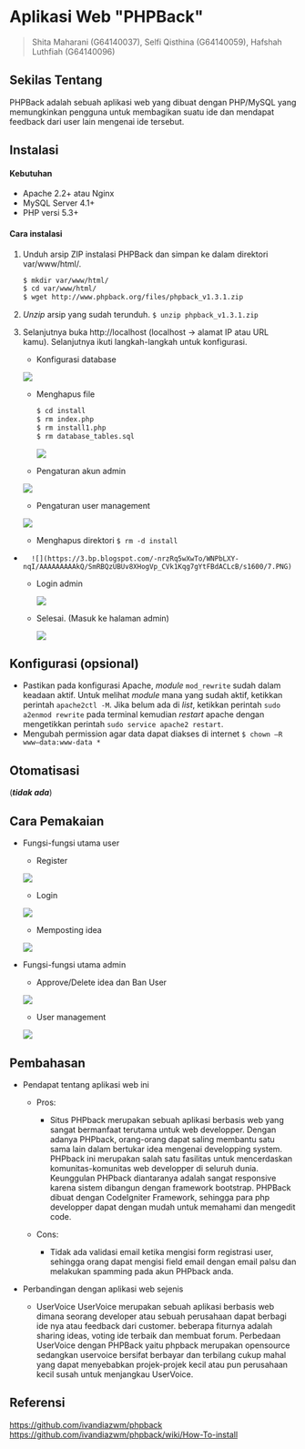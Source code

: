 # Aplikasi Web "PHPBack"

> Shita Maharani (G64140037), Selfi Qisthina (G64140059), Hafshah Luthfiah (G64140096)

## Sekilas Tentang

PHPBack adalah sebuah aplikasi web yang dibuat dengan PHP/MySQL yang memungkinkan pengguna untuk membagikan suatu ide dan mendapat feedback dari user lain mengenai ide tersebut. 


## Instalasi
#### Kebutuhan
- Apache 2.2+ atau Nginx
- MySQL Server 4.1+
- PHP versi 5.3+


#### Cara instalasi
1. Unduh arsip ZIP instalasi PHPBack dan simpan ke dalam direktori var/www/html/. 
	```bash
	$ mkdir var/www/html/
	$ cd var/www/html/
	$ wget http://www.phpback.org/files/phpback_v1.3.1.zip
	```

2. *Unzip* arsip yang sudah terunduh. 
``$ unzip phpback_v1.3.1.zip``


3. Selanjutnya buka http://localhost (localhost -> alamat IP atau URL kamu). Selanjutnya ikuti langkah-langkah untuk konfigurasi.
	- Konfigurasi database
	
	![](https://1.bp.blogspot.com/-e4NhG_YHubQ/WNPYTxYAV9I/AAAAAAAAAj8/TtWmV_9XqfgcDdqTa-m1JHRp-_KXX0GpQCLcB/s1600/4.PNG)
	
	- Menghapus file 
		```bash
		$ cd install
		$ rm index.php
		$ rm install1.php
		$ rm database_tables.sql
		```
	
    	![](https://3.bp.blogspot.com/-zwjC4EI3qfA/WNPb5LBJ56I/AAAAAAAAAkU/EQ71sIlWgBYLxMC0RDcojgTufi8Wcv8BwCLcB/s1600/7.PNG)
	
	- Pengaturan akun admin
	
	![](https://4.bp.blogspot.com/-8ZAN6X2wRT8/WNPYT_5_VSI/AAAAAAAAAj0/ZI6uW9tuPOcQM2vvCGROIWy0Yjr4pu_7ACLcB/s1600/5.PNG)
    
	- Pengaturan user management
	
	![](https://2.bp.blogspot.com/-Zr_pa3R59NA/WNPYUSBMuBI/AAAAAAAAAkE/ATU_ZQUlbJAoWodIyUQXeZQnnO4vq38vwCLcB/s1600/8.PNG)
	
	- Menghapus direktori 
	``$ rm -d install``
-	
    	![](https://3.bp.blogspot.com/-nrzRq5wXwTo/WNPbLXY-nqI/AAAAAAAAAkQ/SmRBQzUBUv8XHogVp_CVk1Kqg7gYtFBdACLcB/s1600/7.PNG)
    
	- Login admin
	
    	![](https://1.bp.blogspot.com/-Arvn-7yc5hg/WNPbBpHo9UI/AAAAAAAAAkM/aevfIE0i8BE7StcCznI2cUZCVIKWVwpAACLcB/s1600/8_baru.PNG)
	
	- Selesai. (Masuk ke halaman admin)
	
    	![](https://4.bp.blogspot.com/-ebEDcoHXrvI/WNPbBoaGY9I/AAAAAAAAAkI/mOSqSaWKs-g2jreWiDODV3STEaEZ8ySkgCLcB/s1600/9_baru.PNG)


## Konfigurasi (opsional)

- Pastikan pada konfigurasi Apache, *module* ``mod_rewrite`` sudah dalam keadaan aktif. Untuk melihat *module* mana yang sudah aktif, ketikkan perintah ``apache2ctl -M``.  Jika belum ada di *list*, ketikkan perintah ``sudo a2enmod rewrite`` pada terminal kemudian *restart* apache dengan mengetikkan perintah ``sudo service apache2 restart``. 
- Mengubah permission agar data dapat diakses di internet ``$ chown –R www–data:www-data *``

## Otomatisasi

(**_tidak ada_**)


## Cara Pemakaian

- Fungsi-fungsi utama user
	- Register
	
	![](https://2.bp.blogspot.com/-K8sM7LndE84/WNPoEX5dQjI/AAAAAAAAAk0/ZUkoHD67utI6hF7vXE0z2L3Yfb2PdE06gCLcB/s1600/13.PNG)
	
	- Login
	
	![](https://hafshahluthfiah.files.wordpress.com/2017/03/login1.jpg)
	
	- Memposting idea
	
	![](https://3.bp.blogspot.com/-KDdDsJ0rl2o/WNPoEFBF31I/AAAAAAAAAkw/Pmo3sv-t1fIzktYoEJF3S7PeqFq6AWedACLcB/s1600/14.PNG)
	
- Fungsi-fungsi utama admin
	- Approve/Delete idea dan Ban User
	
	![](https://4.bp.blogspot.com/-_5oyvMoMJQA/WNPm144HwFI/AAAAAAAAAkk/6MAO8bP-ISEvLoo-jAul7r8lTQS3JJuGACLcB/s1600/10.PNG)
	
	- User management
	
	![](https://2.bp.blogspot.com/-42q-NwmIeA0/WNPm2ODOpHI/AAAAAAAAAko/n5nnO16XURUtft9jk94MrDAZcANR9WtzACLcB/s1600/12.PNG)


## Pembahasan

- Pendapat tentang aplikasi web ini
	- Pros:
		- Situs PHPback merupakan sebuah aplikasi berbasis web yang sangat bermanfaat terutama untuk web developper. Dengan adanya PHPback, orang-orang dapat saling membantu satu sama lain dalam bertukar idea mengenai developping system. PHPback ini merupakan salah satu fasilitas untuk mencerdaskan komunitas-komunitas web developper di seluruh dunia. Keunggulan PHPback diantaranya adalah sangat responsive karena sistem dibangun dengan framework bootstrap. PHPBack dibuat dengan CodeIgniter Framework, sehingga para php developper dapat dengan mudah untuk memahami dan mengedit code.
		
	- Cons:
		- Tidak ada validasi email ketika mengisi form registrasi user, sehingga orang dapat mengisi field email dengan email palsu dan melakukan spamming pada akun PHPback anda.
		
- Perbandingan dengan aplikasi web sejenis
	- UserVoice
		UserVoice merupakan sebuah aplikasi berbasis web dimana seorang developer atau sebuah perusahaan dapat berbagi ide nya atau feedback dari customer. beberapa fiturnya adalah sharing ideas, voting ide terbaik dan membuat forum. Perbedaan UserVoice dengan PHPBack yaitu phpback merupakan opensource sedangkan uservoice bersifat berbayar dan terbilang cukup mahal yang dapat menyebabkan projek-projek kecil atau pun perusahaan kecil susah untuk menjangkau UserVoice.


## Referensi

https://github.com/ivandiazwm/phpback
https://github.com/ivandiazwm/phpback/wiki/How-To-install

